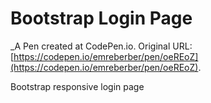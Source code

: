 # Bootstrap Login Page
 _A Pen created at CodePen.io. Original URL: [https://codepen.io/emreberber/pen/oeREoZ](https://codepen.io/emreberber/pen/oeREoZ).

 Bootstrap responsive login page